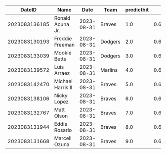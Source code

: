 DateID         |  Name               |  Date        |  Team     |  predicthit  |  predicthitproba     |  hitbool  |  Last7DaysAVG  |  Last15DaysAVG  |  Last30DaysAVG
---------------|---------------------|--------------|-----------|--------------|----------------------|-----------|----------------|-----------------|---------------
2023083136185  |  Ronald Acuna Jr.   |  2023-08-31  |  Braves   |  1.0         |  0.6667532663587982  |  False    |  0.321         |  0.304          |  0.339
2023083130193  |  Freddie Freeman    |  2023-08-31  |  Dodgers  |  2.0         |  0.6310961792797073  |  False    |  0.4           |  0.357          |  0.375
2023083133039  |  Mookie Betts       |  2023-08-31  |  Dodgers  |  3.0         |  0.6300825142186288  |  False    |  0.448         |  0.527          |  0.454
2023083139572  |  Luis Arraez        |  2023-08-31  |  Marlins  |  4.0         |  0.6289747284405456  |  False    |  0.2           |  0.213          |  0.229
2023083142470  |  Michael Harris II  |  2023-08-31  |  Braves   |  5.0         |  0.6124494650022582  |  False    |  0.4           |  0.308          |  0.333
2023083138106  |  Nicky Lopez        |  2023-08-31  |  Braves   |  6.0         |  0.6048776709509498  |  False    |  0.222         |  0.273          |  0.361
2023083132767  |  Matt Olson         |  2023-08-31  |  Braves   |  7.0         |  0.6039512109912476  |  False    |  0.333         |  0.224          |  0.304
2023083131944  |  Eddie Rosario      |  2023-08-31  |  Braves   |  8.0         |  0.6033349802767323  |  False    |  0.214         |  0.433          |  0.329
2023083131668  |  Marcell Ozuna      |  2023-08-31  |  Braves   |  9.0         |  0.6023941202124498  |  False    |  0.348         |  0.438          |  0.359
